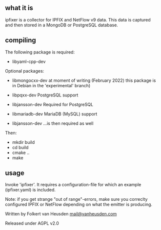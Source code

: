 what it is
----------

ipfixer is a collector for IPFIX and NetFlow v9 data.
This data is captured and then stored in a MongoDB or
PostgreSQL database.


compiling
---------

The following package is required:

 * libyaml-cpp-dev

Optional packages:

 * libmongocxx-dev  at moment of writing (February
                    2022) this package is in Debian
                    in the 'experimental' branch)

 * libpqxx-dev      PostgreSQL support
 * libjansson-dev   Required for PostgreSQL

 * libmariadb-dev   MariaDB (MySQL) support
 * libjansson-dev   ...is then required as well


Then:

 * mkdir build
 * cd build
 * cmake ..
 * make


usage
-----

Invoke 'ipfixer'. It requires a configuration-file
for which an example (ipfixer.yaml) is included.

Note: if you get strange "out of range"-errors, make
sure you correclty configured IPFIX or NetFlow
depending on what the emitter is producing.


Written by Folkert van Heusden <mail@vanheusden.com>

Released under AGPL v2.0
